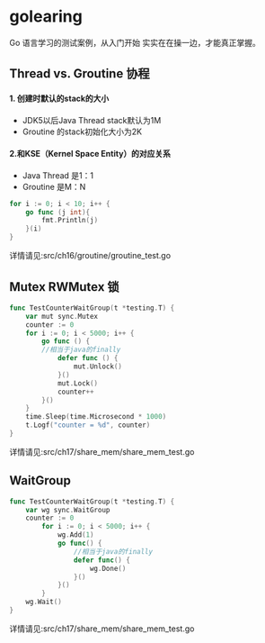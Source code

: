 # golearing
Go 语言学习的测试案例，从入门开始
实实在在操一边，才能真正掌握。

## Thread vs. Groutine 协程
#### 1. 创建时默认的stack的大小
* JDK5以后Java Thread stack默认为1M
* Groutine 的stack初始化大小为2K
#### 2.和KSE（Kernel Space Entity）的对应关系
* Java Thread 是1：1
* Groutine 是M：N

```go
for i := 0; i < 10; i++ {
    go func (j int){
        fmt.Println(j)
    }(i)
}
```
详情请见:src/ch16/groutine/groutine_test.go

## Mutex RWMutex 锁
```go
func TestCounterWaitGroup(t *testing.T) {
    var mut sync.Mutex
    counter := 0
    for i := 0; i < 5000; i++ {
        go func () {
        //相当于java的finally
            defer func () {
                mut.Unlock()
            }()
            mut.Lock()
            counter++
        }()
    }
    time.Sleep(time.Microsecond * 1000)
    t.Logf("counter = %d", counter)
}
```
详情请见:src/ch17/share_mem/share_mem_test.go

## WaitGroup
```go
func TestCounterWaitGroup(t *testing.T) {
    var wg sync.WaitGroup
    counter := 0
        for i := 0; i < 5000; i++ {
            wg.Add(1)
            go func() {
                //相当于java的finally
                defer func() {
                    wg.Done()
                }()
            }()
        }
    wg.Wait()
}
```
详情请见:src/ch17/share_mem/share_mem_test.go